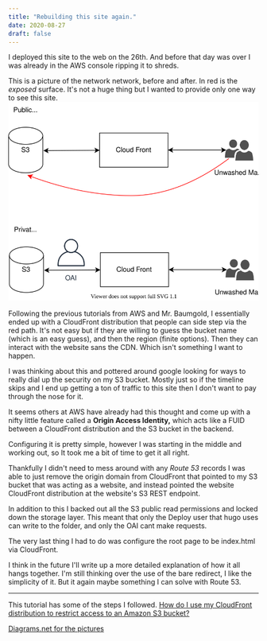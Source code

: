 ```yaml
---
title: "Rebuilding this site again."
date: 2020-08-27
draft: false
---
```


I deployed this site to the web on the 26th. And before that day was over I was already in the AWS console ripping it to shreds. 

This is a picture of the network network, before and after. In red is the *exposed* surface. It's not a huge thing but I wanted to provide only one way to see this site.
![Before and After](site_2.svg)

Following the previous tutorials from AWS and Mr. Baumgold, I essentially ended up with a CloudFront distribution that people can side step via the red path. It's not easy but if they are willing to guess the bucket name (which is an easy guess), and then the region (finite options). Then they can interact with the website sans the CDN. Which isn't something I want to happen. 

I was thinking about this and pottered around google looking for ways to really dial up the security on my S3 bucket. Mostly just so if the timeline skips and I end up getting a ton of traffic to this site then I don't want to pay through the nose for it.

It seems others at AWS have already had this thought and come up with a nifty little feature called a **Origin Access Identity,** which acts like a FUID between a CloudFront distribution and the S3 bucket in the backend. 

Configuring it is pretty simple, however I was starting in the middle and working out, so It took me a bit of time to get it all right.

Thankfully I didn't need to mess around with any *Route 53* records I was able to just remove the origin domain from CloudFront that pointed to my S3 bucket that was acting as a website, and instead pointed the website CloudFront distribution at the website's S3 REST endpoint.

In addition to this I backed out all the S3 public read permissions and locked down the storage layer. This meant that only the Deploy user that hugo uses can write to the folder, and only the OAI cant make requests.

The very last thing I had to do was configure the root page to be index.html via CloudFront. 

I think in the future I'll write up a more detailed explanation of how it all hangs together. I'm still thinking over the use of the bare redirect, I like the simplicity of it. But it again maybe something I can solve with Route 53.

---
This tutorial has some of the steps I followed. 
[How do I use my CloudFront distribution to restrict access to an Amazon S3 bucket?](https://aws.amazon.com/premiumsupport/knowledge-center/cloudfront-access-to-amazon-s3/) 

[Diagrams.net for the pictures](www.diagrams.net)




